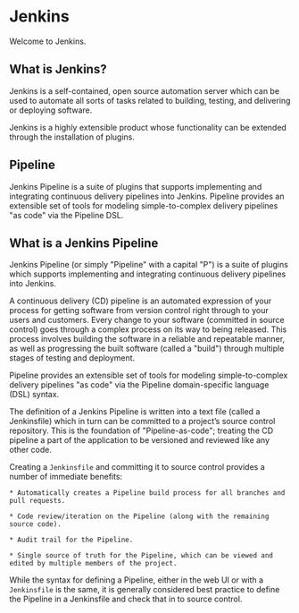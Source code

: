 # Jenkins

Welcome to Jenkins.

## What is Jenkins?

Jenkins is a self-contained, open source automation server which can be used to automate all sorts of tasks related to building, testing, and delivering or deploying software.

Jenkins is a highly extensible product whose functionality can be extended through the installation of plugins.

## Pipeline

Jenkins Pipeline is a suite of plugins that supports implementing and integrating continuous delivery pipelines into Jenkins. Pipeline provides an extensible set of tools for modeling simple-to-complex delivery pipelines "as code" via the Pipeline DSL.

## What is a Jenkins Pipeline

Jenkins Pipeline (or simply "Pipeline" with a capital "P") is a suite of plugins which supports implementing and integrating continuous delivery pipelines into Jenkins.

A continuous delivery (CD) pipeline is an automated expression of your process for getting software from version control right through to your users and customers. Every change to your software (committed in source control) goes through a complex process on its way to being released. This process involves building the software in a reliable and repeatable manner, as well as progressing the built software (called a "build") through multiple stages of testing and deployment.

Pipeline provides an extensible set of tools for modeling simple-to-complex delivery pipelines "as code" via the Pipeline domain-specific language (DSL) syntax.

The definition of a Jenkins Pipeline is written into a text file (called a Jenkinsfile) which in turn can be committed to a project’s source control repository. This is the foundation of "Pipeline-as-code"; treating the CD pipeline a part of the application to be versioned and reviewed like any other code.

Creating a `Jenkinsfile` and committing it to source control provides a number of immediate benefits:

	* Automatically creates a Pipeline build process for all branches and pull requests.

	* Code review/iteration on the Pipeline (along with the remaining source code).

	* Audit trail for the Pipeline.

	* Single source of truth for the Pipeline, which can be viewed and edited by multiple members of the project.

While the syntax for defining a Pipeline, either in the web UI or with a `Jenkinsfile` is the same, it is generally considered best practice to define the Pipeline in a Jenkinsfile and check that in to source control.